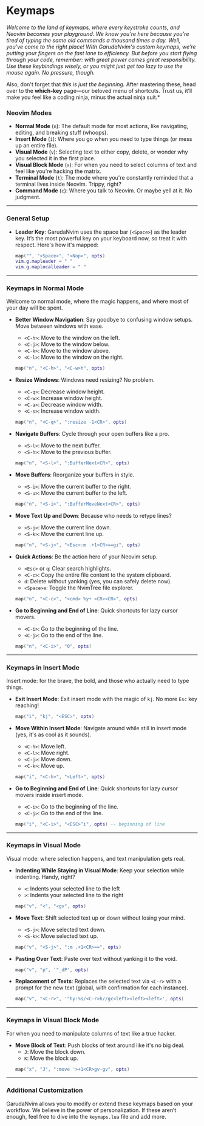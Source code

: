 <div>
    <h1><span class="pages-heading"><b>Keymaps</b></span></h1>    
</div>

*Welcome to the land of keymaps, where every keystroke counts, and Neovim becomes your playground. We know you're here because you're tired of typing the same old commands a thousand times a day. Well, you've come to the right place! With GarudaNvim's custom keymaps, we’re putting your fingers on the fast lane to efficiency. But before you start flying through your code, remember: with great power comes great responsibility. Use these keybindings wisely, or you might just get too lazy to use the mouse again. No pressure, though.*

Also, don't forget that *this is just the beginning.* After mastering these, head over to the **which-key** page—our beloved menu of shortcuts. Trust us, it’ll make you feel like a coding ninja, minus the actual ninja suit.*

### Neovim Modes
- **Normal Mode** (`n`): The default mode for most actions, like navigating, editing, and breaking stuff (whoops).
- **Insert Mode** (`i`): Where you go when you need to type things (or mess up an entire file).
- **Visual Mode** (`v`): Selecting text to either copy, delete, or wonder why you selected it in the first place.
- **Visual Block Mode** (`x`): For when you need to select columns of text and feel like you're hacking the matrix.
- **Terminal Mode** (`t`): The mode where you're constantly reminded that a terminal lives inside Neovim. Trippy, right?
- **Command Mode** (`c`): Where you talk to Neovim. Or maybe yell at it. No judgment.

---

### General Setup

- **Leader Key**: GarudaNvim uses the space bar (`<Space>`) as the leader key. It’s the most powerful key on your keyboard now, so treat it with respect. Here's how it's mapped:
    ```lua
    map("", "<Space>", "<Nop>", opts)
    vim.g.mapleader = " "
    vim.g.maplocalleader = " "
    ```

---

### Keymaps in Normal Mode

Welcome to normal mode, where the magic happens, and where most of your day will be spent.

- **Better Window Navigation**: Say goodbye to confusing window setups. Move between windows with ease.
    - `<C-h>`: Move to the window on the left.
    - `<C-j>`: Move to the window below.
    - `<C-k>`: Move to the window above.
    - `<C-l>`: Move to the window on the right.
    ```lua
    map("n", "<C-h>", "<C-w>h", opts)
    ```

- **Resize Windows**: Windows need resizing? No problem.
    - `<C-q>`: Decrease window height.
    - `<C-w>`: Increase window height.
    - `<C-a>`: Decrease window width.
    - `<C-s>`: Increase window width.
    ```lua
    map("n", "<C-q>", ":resize -1<CR>", opts)
    ```

- **Navigate Buffers**: Cycle through your open buffers like a pro.
    - `<S-l>`: Move to the next buffer.
    - `<S-h>`: Move to the previous buffer.
    ```lua
    map("n", "<S-l>", ":BufferNext<CR>", opts)
    ```

- **Move Buffers**: Reorganize your buffers in style.
    - `<S-i>`: Move the current buffer to the right.
    - `<S-u>`: Move the current buffer to the left.
    ```lua
    map("n", "<S-i>", ":BufferMoveNext<CR>", opts)
    ```

- **Move Text Up and Down**: Because who needs to retype lines?
    - `<S-j>`: Move the current line down.
    - `<S-k>`: Move the current line up.
    ```lua
    map("n", "<S-j>", "<Esc>:m .+1<CR>==gi", opts)
    ```

- **Quick Actions**: Be the action hero of your Neovim setup.
    - `<Esc>` or `q`: Clear search highlights. 
    - `<C-c>`: Copy the entire file content to the system clipboard. 
    - `d`: Delete without yanking (yes, you can safely delete now).
    - `<Space>e`: Toggle the NvimTree file explorer. 
    ```lua
    map("n", "<C-c>", "<cmd> %y+ <CR><CR>", opts)
    ```

- **Go to Beginning and End of Line**: Quick shortcuts for lazy cursor movers.
    - `<C-i>`: Go to the beginning of the line.
    - `<C-j>`: Go to the end of the line.
    ```lua
    map("n", "<C-i>", "0", opts)
    ```

---

### Keymaps in Insert Mode

Insert mode: for the brave, the bold, and those who actually need to type things.

- **Exit Insert Mode**: Exit insert mode with the magic of `kj`. No more `Esc` key reaching!
    ```lua
    map("i", "kj", "<ESC>", opts)
    ```

- **Move Within Insert Mode**: Navigate around while still in insert mode (yes, it's as cool as it sounds).
    - `<C-h>`: Move left.
    - `<C-l>`: Move right.
    - `<C-j>`: Move down.
    - `<C-k>`: Move up.
    ```lua
    map("i", "<C-h>", "<Left>", opts)
    ```

- **Go to Beginning and End of Line**: Quick shortcuts for lazy cursor movers inside insert mode.
    - `<C-i>`: Go to the beginning of the line.
    - `<C-j>`: Go to the end of the line.
    ```lua
    map("i", "<C-i>", "<ESC>^i", opts) -- beginning of line
    ```

---

### Keymaps in Visual Mode

Visual mode: where selection happens, and text manipulation gets real.

- **Indenting While Staying in Visual Mode**: Keep your selection while indenting. Handy, right?
    - `<`: Indents your selected line to the left
    - `>`: Indents your selected line to the right
    ```lua
    map("v", "<", "<gv", opts)
    ```

- **Move Text**: Shift selected text up or down without losing your mind.
    - `<S-j>`: Move selected text down.
    - `<S-k>`: Move selected text up.
    ```lua
    map("v", "<S-j>", ":m .+1<CR>==", opts)
    ```

- **Pasting Over Text**: Paste over text without yanking it to the void.
    ```lua
    map("v", "p", '"_dP', opts)
    ```

- **Replacement of Texts**: Replaces the selected text via `<C-r>` with a prompt for the new text (global, with confirmation for each instance).
    ```lua
    map("v", "<C-r>", '"hy:%s/<C-r>h//gc<left><left><left>', opts)
    ```

---

### Keymaps in Visual Block Mode

For when you need to manipulate columns of text like a true hacker.

- **Move Block of Text**: Push blocks of text around like it's no big deal.
    - `J`: Move the block down.
    - `K`: Move the block up.
    ```lua
    map("x", "J", ":move '>+1<CR>gv-gv", opts)
    ```

---

### Additional Customization

GarudaNvim allows you to modify or extend these keymaps based on your workflow. We believe in the power of personalization. If these aren’t enough, feel free to dive into the `keymaps.lua` file and add more.
